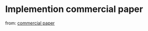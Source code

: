 # Implemention commercial paper

from: [commercial paper](https://hyperledger-fabric.readthedocs.io/en/release-1.4/tutorial/commercial_paper.html)
